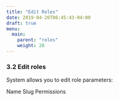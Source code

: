 ```yaml
---
title: "Edit Roles"
date: 2019-04-26T06:45:43-04:00
draft: true
menu:
  main:
    parent: "roles"
    weight: 20
---
```


### 3.2 Edit roles

System allows you to edit role parameters:

Name
Slug
Permissions
